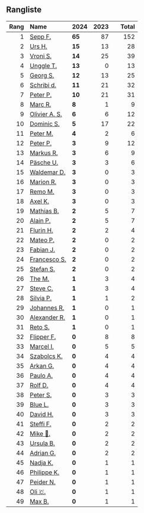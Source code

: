 ## Rangliste

|   Rang | Name                                                       | 2024   |   2023 |    |   Total |
|-------:|:-----------------------------------------------------------|:-------|-------:|:---|--------:|
|      1 | [Sepp F.](https://www.strava.com/athletes/16756310)        | **65** |     87 |    |     152 |
|      2 | [Urs H.](https://www.strava.com/athletes/372431)           | **15** |     13 |    |      28 |
|      3 | [Vroni S.](https://www.strava.com/athletes/29514203)       | **14** |     25 |    |      39 |
|      4 | [Unggle T.](https://www.strava.com/athletes/22347544)      | **13** |      0 |    |      13 |
|      5 | [Georg S.](https://www.strava.com/athletes/916353)         | **12** |     13 |    |      25 |
|      6 | [Schribi d.](https://www.strava.com/athletes/11422737)     | **11** |     21 |    |      32 |
|      7 | [Peter P.](https://www.strava.com/athletes/25457664)       | **10** |     21 |    |      31 |
|      8 | [Marc R.](https://www.strava.com/athletes/58984045)        | **8**  |      1 |    |       9 |
|      9 | [Olivier A.  S.](https://www.strava.com/athletes/28727279) | **6**  |      6 |    |      12 |
|     10 | [Dominic S.](https://www.strava.com/athletes/55489726)     | **5**  |     17 |    |      22 |
|     11 | [Peter M.](https://www.strava.com/athletes/14946812)       | **4**  |      2 |    |       6 |
|     12 | [Peter P.](https://www.strava.com/athletes/57591751)       | **3**  |      9 |    |      12 |
|     13 | [Markus R.](https://www.strava.com/athletes/4722924)       | **3**  |      6 |    |       9 |
|     14 | [Päsche U.](https://www.strava.com/athletes/28885166)      | **3**  |      3 |    |       6 |
|     15 | [Waldemar D.](https://www.strava.com/athletes/7070994)     | **3**  |      0 |    |       3 |
|     16 | [Marion R.](https://www.strava.com/athletes/26731457)      | **3**  |      0 |    |       3 |
|     17 | [Remo M.](https://www.strava.com/athletes/10098982)        | **3**  |      0 |    |       3 |
|     18 | [Axel K.](https://www.strava.com/athletes/59300995)        | **3**  |      0 |    |       3 |
|     19 | [Mathias B.](https://www.strava.com/athletes/49060784)     | **2**  |      5 |    |       7 |
|     20 | [Alain P.](https://www.strava.com/athletes/3430605)        | **2**  |      5 |    |       7 |
|     21 | [Flurin H.](https://www.strava.com/athletes/60467988)      | **2**  |      2 |    |       4 |
|     22 | [Mateo P.](https://www.strava.com/athletes/8923478)        | **2**  |      0 |    |       2 |
|     23 | [Fabian J.](https://www.strava.com/athletes/3980614)       | **2**  |      0 |    |       2 |
|     24 | [Francesco S.](https://www.strava.com/athletes/12378132)   | **2**  |      0 |    |       2 |
|     25 | [Stefan S.](https://www.strava.com/athletes/4143694)       | **2**  |      0 |    |       2 |
|     26 | [The M.](https://www.strava.com/athletes/6200327)          | **1**  |      3 |    |       4 |
|     27 | [Steve C.](https://www.strava.com/athletes/15992918)       | **1**  |      3 |    |       4 |
|     28 | [Silvia P.](https://www.strava.com/athletes/14573315)      | **1**  |      1 |    |       2 |
|     29 | [Johannes R.](https://www.strava.com/athletes/3824890)     | **1**  |      0 |    |       1 |
|     30 | [Alexander R.](https://www.strava.com/athletes/5329940)    | **1**  |      0 |    |       1 |
|     31 | [Reto S.](https://www.strava.com/athletes/9681288)         | **1**  |      0 |    |       1 |
|     32 | [Flipper F.](https://www.strava.com/athletes/42768485)     | **0**  |      8 |    |       8 |
|     33 | [Marcel I.](https://www.strava.com/athletes/7534298)       | **0**  |      5 |    |       5 |
|     34 | [Szabolcs K.](https://www.strava.com/athletes/14460104)    | **0**  |      4 |    |       4 |
|     35 | [Arkan G.](https://www.strava.com/athletes/8800165)        | **0**  |      4 |    |       4 |
|     36 | [Paulo A.](https://www.strava.com/athletes/21995947)       | **0**  |      4 |    |       4 |
|     37 | [Rolf D.](https://www.strava.com/athletes/18050383)        | **0**  |      4 |    |       4 |
|     38 | [Peter S.](https://www.strava.com/athletes/8718070)        | **0**  |      3 |    |       3 |
|     39 | [Blue L.](https://www.strava.com/athletes/84269972)        | **0**  |      3 |    |       3 |
|     40 | [David H.](https://www.strava.com/athletes/2116373)        | **0**  |      3 |    |       3 |
|     41 | [Steffi  F.](https://www.strava.com/athletes/96508304)     | **0**  |      2 |    |       2 |
|     42 | [Mike 🎲.](https://www.strava.com/athletes/6991554)         | **0**  |      2 |    |       2 |
|     43 | [Ursula B.](https://www.strava.com/athletes/7692435)       | **0**  |      2 |    |       2 |
|     44 | [Adrian G.](https://www.strava.com/athletes/18926488)      | **0**  |      2 |    |       2 |
|     45 | [Nadja K.](https://www.strava.com/athletes/16030256)       | **0**  |      1 |    |       1 |
|     46 | [Philippe K.](https://www.strava.com/athletes/10843886)    | **0**  |      1 |    |       1 |
|     47 | [Peider N.](https://www.strava.com/athletes/22440929)      | **0**  |      1 |    |       1 |
|     48 | [Oli 🇨.](https://www.strava.com/athletes/31956795)         | **0**  |      1 |    |       1 |
|     49 | [Max B.](https://www.strava.com/athletes/24834013)         | **0**  |      1 |    |       1 |